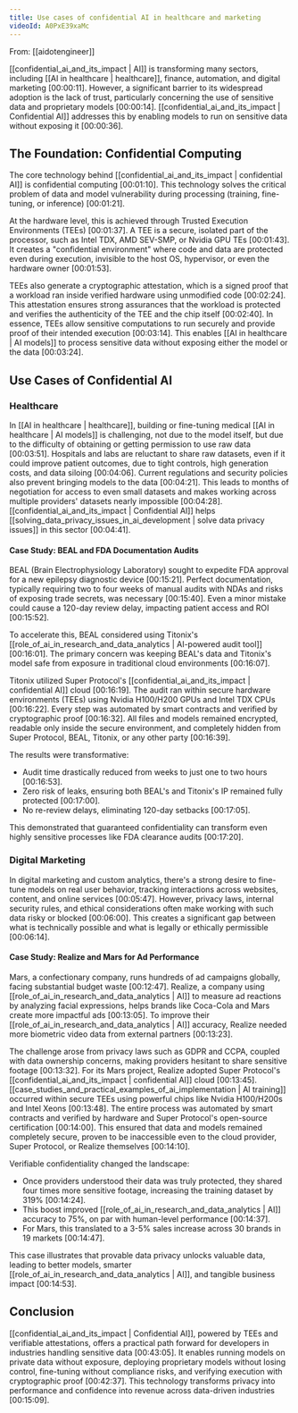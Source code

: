 ```yaml
---
title: Use cases of confidential AI in healthcare and marketing
videoId: A0PxE39xaMc
---
```


From: [[aidotengineer]] <br/> 

[[confidential_ai_and_its_impact | AI]] is transforming many sectors, including [[AI in healthcare | healthcare]], finance, automation, and digital marketing <a class="yt-timestamp" data-t="00:00:11">[00:00:11]</a>. However, a significant barrier to its widespread adoption is the lack of trust, particularly concerning the use of sensitive data and proprietary models <a class="yt-timestamp" data-t="00:00:14">[00:00:14]</a>. [[confidential_ai_and_its_impact | Confidential AI]] addresses this by enabling models to run on sensitive data without exposing it <a class="yt-timestamp" data-t="00:00:36">[00:00:36]</a>.

## The Foundation: Confidential Computing

The core technology behind [[confidential_ai_and_its_impact | confidential AI]] is confidential computing <a class="yt-timestamp" data-t="00:01:10">[00:01:10]</a>. This technology solves the critical problem of data and model vulnerability during processing (training, fine-tuning, or inference) <a class="yt-timestamp" data-t="00:01:21">[00:01:21]</a>.

At the hardware level, this is achieved through Trusted Execution Environments (TEEs) <a class="yt-timestamp" data-t="00:01:37">[00:01:37]</a>. A TEE is a secure, isolated part of the processor, such as Intel TDX, AMD SEV-SMP, or Nvidia GPU TEs <a class="yt-timestamp" data-t="00:01:43">[00:01:43]</a>. It creates a "confidential environment" where code and data are protected even during execution, invisible to the host OS, hypervisor, or even the hardware owner <a class="yt-timestamp" data-t="00:01:53">[00:01:53]</a>.

TEEs also generate a cryptographic attestation, which is a signed proof that a workload ran inside verified hardware using unmodified code <a class="yt-timestamp" data-t="00:02:24">[00:02:24]</a>. This attestation ensures strong assurances that the workload is protected and verifies the authenticity of the TEE and the chip itself <a class="yt-timestamp" data-t="00:02:40">[00:02:40]</a>. In essence, TEEs allow sensitive computations to run securely and provide proof of their intended execution <a class="yt-timestamp" data-t="00:03:14">[00:03:14]</a>. This enables [[AI in healthcare | AI models]] to process sensitive data without exposing either the model or the data <a class="yt-timestamp" data-t="00:03:24">[00:03:24]</a>.

## Use Cases of Confidential AI

### Healthcare

In [[AI in healthcare | healthcare]], building or fine-tuning medical [[AI in healthcare | AI models]] is challenging, not due to the model itself, but due to the difficulty of obtaining or getting permission to use raw data <a class="yt-timestamp" data-t="00:03:51">[00:03:51]</a>. Hospitals and labs are reluctant to share raw datasets, even if it could improve patient outcomes, due to tight controls, high generation costs, and data siloing <a class="yt-timestamp" data-t="00:04:06">[00:04:06]</a>. Current regulations and security policies also prevent bringing models to the data <a class="yt-timestamp" data-t="00:04:21">[00:04:21]</a>. This leads to months of negotiation for access to even small datasets and makes working across multiple providers' datasets nearly impossible <a class="yt-timestamp" data-t="00:04:28">[00:04:28]</a>. [[confidential_ai_and_its_impact | Confidential AI]] helps [[solving_data_privacy_issues_in_ai_development | solve data privacy issues]] in this sector <a class="yt-timestamp" data-t="00:04:41">[00:04:41]</a>.

#### Case Study: BEAL and FDA Documentation Audits

BEAL (Brain Electrophysiology Laboratory) sought to expedite FDA approval for a new epilepsy diagnostic device <a class="yt-timestamp" data-t="00:15:21">[00:15:21]</a>. Perfect documentation, typically requiring two to four weeks of manual audits with NDAs and risks of exposing trade secrets, was necessary <a class="yt-timestamp" data-t="00:15:40">[00:15:40]</a>. Even a minor mistake could cause a 120-day review delay, impacting patient access and ROI <a class="yt-timestamp" data-t="00:15:52">[00:15:52]</a>.

To accelerate this, BEAL considered using Titonix's [[role_of_ai_in_research_and_data_analytics | AI-powered audit tool]] <a class="yt-timestamp" data-t="00:16:01">[00:16:01]</a>. The primary concern was keeping BEAL's data and Titonix's model safe from exposure in traditional cloud environments <a class="yt-timestamp" data-t="00:16:07">[00:16:07]</a>.

Titonix utilized Super Protocol's [[confidential_ai_and_its_impact | confidential AI]] cloud <a class="yt-timestamp" data-t="00:16:19">[00:16:19]</a>. The audit ran within secure hardware environments (TEEs) using Nvidia H100/H200 GPUs and Intel TDX CPUs <a class="yt-timestamp" data-t="00:16:22">[00:16:22]</a>. Every step was automated by smart contracts and verified by cryptographic proof <a class="yt-timestamp" data-t="00:16:32">[00:16:32]</a>. All files and models remained encrypted, readable only inside the secure environment, and completely hidden from Super Protocol, BEAL, Titonix, or any other party <a class="yt-timestamp" data-t="00:16:39">[00:16:39]</a>.

The results were transformative:
*   Audit time drastically reduced from weeks to just one to two hours <a class="yt-timestamp" data-t="00:16:53">[00:16:53]</a>.
*   Zero risk of leaks, ensuring both BEAL's and Titonix's IP remained fully protected <a class="yt-timestamp" data-t="00:17:00">[00:17:00]</a>.
*   No re-review delays, eliminating 120-day setbacks <a class="yt-timestamp" data-t="00:17:05">[00:17:05]</a>.

This demonstrated that guaranteed confidentiality can transform even highly sensitive processes like FDA clearance audits <a class="yt-timestamp" data-t="00:17:20">[00:17:20]</a>.

### Digital Marketing

In digital marketing and custom analytics, there's a strong desire to fine-tune models on real user behavior, tracking interactions across websites, content, and online services <a class="yt-timestamp" data-t="00:05:47">[00:05:47]</a>. However, privacy laws, internal security rules, and ethical considerations often make working with such data risky or blocked <a class="yt-timestamp" data-t="00:06:00">[00:06:00]</a>. This creates a significant gap between what is technically possible and what is legally or ethically permissible <a class="yt-timestamp" data-t="00:06:14">[00:06:14]</a>.

#### Case Study: Realize and Mars for Ad Performance

Mars, a confectionary company, runs hundreds of ad campaigns globally, facing substantial budget waste <a class="yt-timestamp" data-t="00:12:47">[00:12:47]</a>. Realize, a company using [[role_of_ai_in_research_and_data_analytics | AI]] to measure ad reactions by analyzing facial expressions, helps brands like Coca-Cola and Mars create more impactful ads <a class="yt-timestamp" data-t="00:13:05">[00:13:05]</a>. To improve their [[role_of_ai_in_research_and_data_analytics | AI]] accuracy, Realize needed more biometric video data from external partners <a class="yt-timestamp" data-t="00:13:23">[00:13:23]</a>.

The challenge arose from privacy laws such as GDPR and CCPA, coupled with data ownership concerns, making providers hesitant to share sensitive footage <a class="yt-timestamp" data-t="00:13:32">[00:13:32]</a>. For its Mars project, Realize adopted Super Protocol's [[confidential_ai_and_its_impact | confidential AI]] cloud <a class="yt-timestamp" data-t="00:13:45">[00:13:45]</a>. [[case_studies_and_practical_examples_of_ai_implementation | AI training]] occurred within secure TEEs using powerful chips like Nvidia H100/H200s and Intel Xeons <a class="yt-timestamp" data-t="00:13:48">[00:13:48]</a>. The entire process was automated by smart contracts and verified by hardware and Super Protocol's open-source certification <a class="yt-timestamp" data-t="00:14:00">[00:14:00]</a>. This ensured that data and models remained completely secure, proven to be inaccessible even to the cloud provider, Super Protocol, or Realize themselves <a class="yt-timestamp" data-t="00:14:10">[00:14:10]</a>.

Verifiable confidentiality changed the landscape:
*   Once providers understood their data was truly protected, they shared four times more sensitive footage, increasing the training dataset by 319% <a class="yt-timestamp" data-t="00:14:24">[00:14:24]</a>.
*   This boost improved [[role_of_ai_in_research_and_data_analytics | AI]] accuracy to 75%, on par with human-level performance <a class="yt-timestamp" data-t="00:14:37">[00:14:37]</a>.
*   For Mars, this translated to a 3-5% sales increase across 30 brands in 19 markets <a class="yt-timestamp" data-t="00:14:47">[00:14:47]</a>.

This case illustrates that provable data privacy unlocks valuable data, leading to better models, smarter [[role_of_ai_in_research_and_data_analytics | AI]], and tangible business impact <a class="yt-timestamp" data-t="00:14:53">[00:14:53]</a>.

## Conclusion

[[confidential_ai_and_its_impact | Confidential AI]], powered by TEEs and verifiable attestations, offers a practical path forward for developers in industries handling sensitive data <a class="yt-timestamp" data-t="00:43:05">[00:43:05]</a>. It enables running models on private data without exposure, deploying proprietary models without losing control, fine-tuning without compliance risks, and verifying execution with cryptographic proof <a class="yt-timestamp" data-t="00:42:37">[00:42:37]</a>. This technology transforms privacy into performance and confidence into revenue across data-driven industries <a class="yt-timestamp" data-t="00:15:09">[00:15:09]</a>.